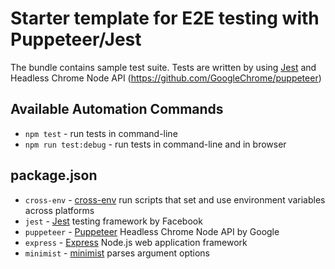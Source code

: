 # Starter template for  E2E testing with Puppeteer/Jest

The bundle contains sample test suite.
Tests are written by using [Jest](https://github.com/facebook/jest) and Headless Chrome Node API (https://github.com/GoogleChrome/puppeteer)

## Available Automation Commands
- `npm test` - run tests in command-line
- `npm run test:debug` - run tests in command-line and in browser

## package.json

- `cross-env` - [cross-env](https://www.npmjs.com/package/cross-env) run scripts that set and use environment variables across platforms
- `jest` - [Jest](https://github.com/facebook/jest) testing framework by Facebook
- `puppeteer` - [Puppeteer](https://github.com/GoogleChrome/puppeteer)  Headless Chrome Node API by Google
- `express` - [Express](https://expressjs.com/) Node.js web application framework
- `minimist` - [minimist](https://www.npmjs.com/package/minimist) parses argument options




